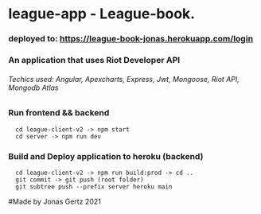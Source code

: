 # league-app - League-book.
### deployed to: https://league-book-jonas.herokuapp.com/login
### An application that uses Riot Developer API
###### Techics used: Angular, Apexcharts, Express, Jwt, Mongoose, Riot API, Mongodb Atlas

### Run frontend && backend
```
  cd league-client-v2 -> npm start
  cd server -> npm run dev
```

### Build and Deploy application to heroku (backend)
```
  cd league-client-v2 -> npm run build:prod -> cd ..
  git commit -> git push (root folder)
  git subtree push --prefix server heroku main
```

#Made by Jonas Gertz 2021
